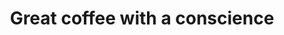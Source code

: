 ---
templateKey: index-page
title: Great coffee with a conscience
description: Great coffee with a conscience
image: /img/home-jumbotron.jpg
heading: Great coffee with a conscience
---